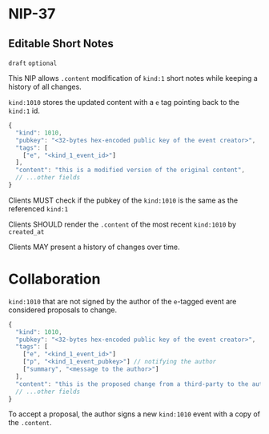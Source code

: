 
NIP-37
======

Editable Short Notes
--------------------

`draft` `optional`

This NIP allows `.content` modification of `kind:1` short notes while keeping a history of all changes.  

`kind:1010` stores the updated content with a `e` tag pointing back to the `kind:1` id. 

```js
{
  "kind": 1010,
  "pubkey": "<32-bytes hex-encoded public key of the event creator>",
  "tags": [
    ["e", "<kind_1_event_id>"]
  ],
  "content": "this is a modified version of the original content",
  // ...other fields
}
```

Clients MUST check if the pubkey of the `kind:1010` is the same as the referenced `kind:1`

Clients SHOULD render the `.content` of the most recent `kind:1010` by `created_at`

Clients MAY present a history of changes over time. 

# Collaboration

`kind:1010` that are not signed by the author of the `e`-tagged event are considered proposals to change. 

```js
{
  "kind": 1010,
  "pubkey": "<32-bytes hex-encoded public key of the event creator>",
  "tags": [
    ["e", "<kind_1_event_id>"]
    ["p", "<kind_1_event_pubkey>"] // notifying the author
    ["summary", "<message to the author>"] 
  ],
  "content": "this is the proposed change from a third-party to the author",
  // ...other fields
}
```

To accept a proposal, the author signs a new `kind:1010` event with a copy of the `.content`. 
